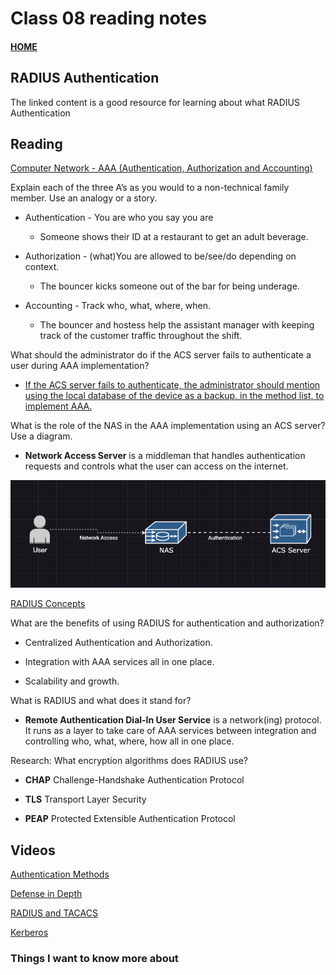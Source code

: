 # Class 08 reading notes

#### [HOME](https://cesarderio.github.io/reading-notes/)

## RADIUS Authentication

The linked content is a good resource for learning about what RADIUS Authentication

## Reading

[Computer Network - AAA (Authentication, Authorization and Accounting)](https://www.geeksforgeeks.org/computer-network-aaa-authentication-authorization-and-accounting/)

Explain each of the three A’s as you would to a non-technical family member. Use an analogy or a story.

* Authentication - You are who you say you are
  * Someone shows their ID at a restaurant to get an adult beverage.

* Authorization - (what)You are allowed to be/see/do depending on context.
  * The bouncer kicks someone out of the bar for being underage.

* Accounting - Track who, what, where, when.
  * The bouncer and hostess help the assistant manager with keeping track of the customer traffic throughout the shift.

What should the administrator do if the ACS server fails to authenticate a user during AAA implementation?

* [If the ACS server fails to authenticate, the administrator should mention using the local database of the device as a backup, in the method list, to implement AAA.](https://www.geeksforgeeks.org/computer-network-aaa-authentication-authorization-and-accounting/#:~:text=If%20the%20ACS%20server%20fails%20to%20authenticate%2C%20the%20administrator%20should%20mention%20using%20the%20local%20database%20of%20the%20device%20as%20a%20backup%2C%20in%20the%20method%20list%2C%20to%20implement%20AAA.)

What is the role of the NAS in the AAA implementation using an ACS server? Use a diagram.

* **Network Access Server** is a middleman that handles authentication requests and controls what the user can access on the internet.

![NAS in AAA Diagram](../assets/img/NAS_AAA.png)

[RADIUS Concepts](https://archive.is/27Y19)

What are the benefits of using RADIUS for authentication and authorization?

* Centralized Authentication and Authorization.

* Integration with AAA services all in one place.

* Scalability and growth.

What is RADIUS and what does it stand for?

* **Remote Authentication Dial-In User Service** is a network(ing) protocol. It runs as a layer to take care of AAA services between integration and controlling who, what, where, how all in one place.

Research: What encryption algorithms does RADIUS use?

* **CHAP** Challenge-Handshake Authentication Protocol

* **TLS** Transport Layer Security

* **PEAP** Protected Extensible Authentication Protocol

## Videos

[Authentication Methods](https://www.professormesser.com/network-plus/n10-008/n10-008-video/authentication-methods-n10-008/)

[Defense in Depth](https://www.professormesser.com/network-plus/n10-008/n10-008-video/defense-in-depth-n10-008/)

[RADIUS and TACACS](https://www.professormesser.com/security-plus/sy0-401/radius-and-tacacs-2/)

[Kerberos](https://www.professormesser.com/security-plus/sy0-401/kerberos-2/)

### Things I want to know more about
